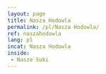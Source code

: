 ```yaml
---
layout: page
title: Nasza Hodowla
permalink: /pl/Nasza Hodowla/
ref: naszahodowla
lang: pl
incat: Nasza Hodowla
inside:
 - Nasze Suki
---
```

